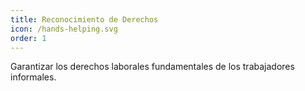 ```yaml
---
title: Reconocimiento de Derechos
icon: /hands-helping.svg
order: 1
---
```

Garantizar los derechos laborales fundamentales de los trabajadores informales.